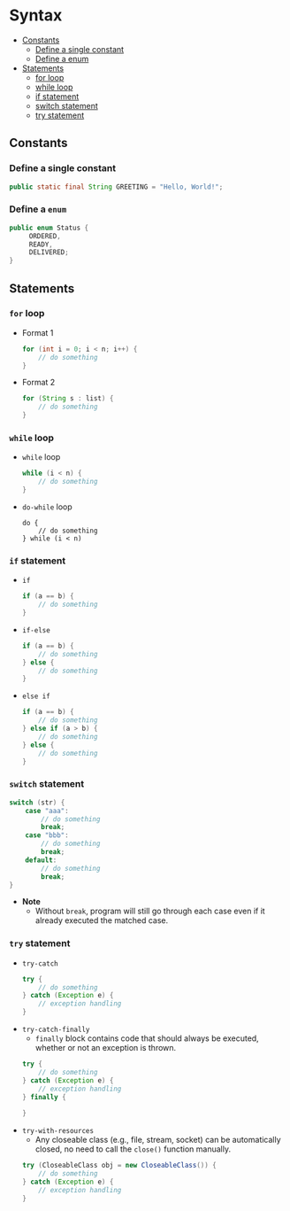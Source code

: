 # Syntax

- [Constants](#constants)
   - [Define a single constant]()
   - [Define a enum]()
- [Statements](Statements)
   - [for loop](#for-loop)
   - [while loop](#while-loop)
   - [if statement](#if-statement)
   - [switch statement](#switch-statement)
   - [try statement](#try-statement)

## Constants
### Define a single constant
```java
public static final String GREETING = "Hello, World!";
```
### Define a `enum` 
```java
public enum Status {
     ORDERED,
     READY, 
     DELIVERED; 
}
```

## Statements
### `for` loop
- Format 1
  ```java
  for (int i = 0; i < n; i++) {
      // do something
  }
  ```
- Format 2
  ```java
  for (String s : list) {
      // do something
  }
  ```

### `while` loop
- `while` loop
  ```java
  while (i < n) {
      // do something
  }
  ```
- `do-while` loop
  ```
  do {
      // do something
  } while (i < n)
  ```

### `if` statement
- `if`
  ```java
  if (a == b) {
      // do something
  }
  ```
- `if-else`
  ```java
  if (a == b) {
      // do something
  } else {
      // do something
  }
  ```
- `else if`
  ```java
  if (a == b) {
      // do something
  } else if (a > b) {
      // do something
  } else {
      // do something
  }
  ```

### `switch` statement
```java
switch (str) {
    case "aaa":
        // do something
        break;
    case "bbb":
        // do something
        break;
    default:
        // do something
        break;
}
```
- **Note**
   - Without `break`, program will still go through each case even if it already executed the matched case.

### `try` statement
- `try-catch`
  ```java
  try {
      // do something
  } catch (Exception e) {
      // exception handling
  }
  ```
- `try-catch-finally`
   - `finally` block contains code that should always be executed, whether or not an exception is thrown.
  ```java
  try {
      // do something
  } catch (Exception e) {
      // exception handling
  } finally {
      
  }
  ```
- `try-with-resources`
   - Any closeable class (e.g., file, stream, socket) can be automatically closed, no need to call the `close()` function manually.
  ```java
  try (CloseableClass obj = new CloseableClass()) {
      // do something
  } catch (Exception e) {
      // exception handling
  }
  ```
